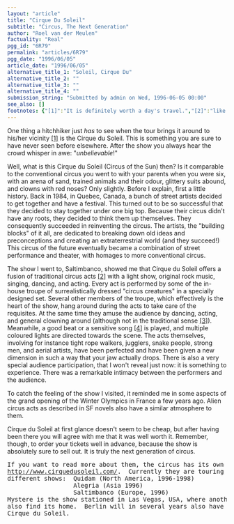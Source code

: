 ```yaml
---
layout: "article"
title: "Cirque Du Soleil"
subtitle: "Circus, The Next Generation"
author: "Roel van der Meulen"
factuality: "Real"
pgg_id: "6R79"
permalink: "articles/6R79"
pgg_date: "1996/06/05"
article_date: "1996/06/05"
alternative_title_1: "Soleil, Cirque Du"
alternative_title_2: ""
alternative_title_3: ""
alternative_title_4: ""
submission_string: "Submitted by admin on Wed, 1996-06-05 00:00"
see_also: []
footnotes: {"[1]":"It is definitely worth a day's travel.","[2]":"like acrobatics, juggling, etc., but without the animals","[3]":"I haven't seen a red nose anywhere.","[4]":"Don't try to understand the lyrics: you won't succeed."}
---
```

<div>
<p>One thing a hitchhiker just <em>has</em> to see when the tour brings it around to his/her vicinity <a href="#footnotes.1" class="footnote-link">[1]</a> is the Cirque du Soleil. This is something you are sure to have never seen before elsewhere. After the show you always hear the crowd whisper in awe: "<em>unbelievable</em>!"</p>
<p>Well, what is this Cirque du Soleil (Circus of the Sun) then? Is it comparable to the conventional circus you went to with your parents when you were six, with an arena of sand, trained animals and their odour, glittery suits abound, and clowns with red noses? Only slightly. Before I explain, first a little history. Back in 1984, in Quebec, Canada, a bunch of street artists decided to get together and have a festival. This turned out to be so successful that they decided to stay together under one big top. Because their circus didn't have any roots, they decided to think them up themselves. They consequently succeeded in reinventing the circus. The artists, the "building blocks" of it all, are dedicated to breaking down old ideas and preconceptions and creating an extraterrestrial world (and they succeed!) This circus of the future eventually became a combination of street performance and theater, with homages to more conventional circus.</p>
<p>The show I went to, Saltimbanco, showed me that Cirque du Soleil offers a fusion of traditional circus acts <a href="#footnotes.2" class="footnote-link">[2]</a> with a light show, original rock music, singing, dancing, and acting. Every act is performed by some of the in-house troupe of surrealistically dressed "circus creatures" in a specially designed set. Several other members of the troupe, which effectively is the heart of the show, hang around during the acts to take care of the requisites. At the same time they amuse the audience by dancing, acting, and general clowning around (although not in the traditional sense <a href="#footnotes.3" class="footnote-link">[3]</a>). Meanwhile, a good beat or a sensitive song <a href="#footnotes.4" class="footnote-link">[4]</a> is played, and multiple coloured lights are directed towards the scene. The acts themselves, involving for instance tight rope walkers, jugglers, snake people, strong men, and aerial artists, have been perfected and have been given a new dimension in such a way that your jaw actually drops. There is also a very special audience participation, that I won't reveal just now: it is something to experience. There was a remarkable intimacy between the performers and the audience.</p>
<p>To catch the feeling of the show I visited, it reminded me in some aspects of the grand opening of the Winter Olympics in France a few years ago. Alien circus acts as described in SF novels also have a similar atmosphere to them.</p>
<p>Cirque du Soleil at first glance doesn't seem to be cheap, but after having been there you will agree with me that it was well worth it. Remember, though, to order your tickets well in advance, because the show is absolutely sure to sell out. It is truly the next generation of circus.</p>
<pre>
If you want to read more about them, the circus has its own web site at
<a href="https://web.archive.org/web/20130117015357/http://www.cirquedusoleil.com/">http://www.cirquedusoleil.com/</a>.  Currently they are touring the world with
different shows:  Quidam (North America, 1996-1998)
                  Alegria (Asia 1996)
                  Saltimbanco (Europe, 1996)
Mystere is the show stationed in Las Vegas, USA, where another show will
also find its home.  Berlin will in several years also have a residence of
Cirque du Soleil.
</pre>
</div>
